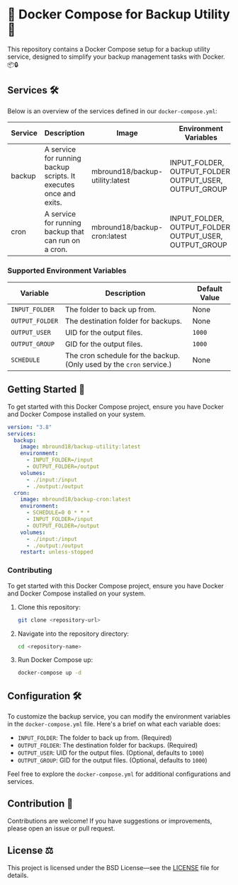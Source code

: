 # 🐳 Docker Compose for Backup Utility 🚀

This repository contains a Docker Compose setup for a backup utility service, designed to simplify your backup management tasks with Docker. 📦🔒

## Services 🛠️

Below is an overview of the services defined in our `docker-compose.yml`:

| Service | Description                                                       | Image                           | Environment Variables                                  |
| ------- | ----------------------------------------------------------------- | ------------------------------- | ------------------------------------------------------ |
| backup  | A service for running backup scripts. It executes once and exits. | mbround18/backup-utility:latest | INPUT_FOLDER, OUTPUT_FOLDER, OUTPUT_USER, OUTPUT_GROUP |
| cron    | A service for running backup that can run on a cron.              | mbround18/backup-cron:latest    | INPUT_FOLDER, OUTPUT_FOLDER, OUTPUT_USER, OUTPUT_GROUP |

### Supported Environment Variables

| Variable        | Description                                                                 | Default Value |
| --------------- | --------------------------------------------------------------------------- | ------------- |
| `INPUT_FOLDER`  | The folder to back up from.                                                 | None          |
| `OUTPUT_FOLDER` | The destination folder for backups.                                          | None          |
| `OUTPUT_USER`   | UID for the output files.                                                    | `1000`        |
| `OUTPUT_GROUP`  | GID for the output files.                                                    | `1000`        |
| `SCHEDULE`      | The cron schedule for the backup. (Only used by the `cron` service.)         | None          |


## Getting Started 🚀

To get started with this Docker Compose project, ensure you have Docker and Docker Compose installed on your system.

```yaml
version: "3.8"
services:
  backup:
    image: mbround18/backup-utility:latest
    environment:
      - INPUT_FOLDER=/input
      - OUTPUT_FOLDER=/output
    volumes:
      - ./input:/input
      - ./output:/output
  cron:
    image: mbround18/backup-cron:latest
    environment:
      - SCHEDULE=0 0 * * *
      - INPUT_FOLDER=/input
      - OUTPUT_FOLDER=/output
    volumes:
      - ./input:/input
      - ./output:/output
    restart: unless-stopped
```

### Contributing

To get started with this Docker Compose project, ensure you have Docker and Docker Compose installed on your system.

1. Clone this repository:
   ```bash
   git clone <repository-url>
   ```
2. Navigate into the repository directory:
   ```bash
   cd <repository-name>
   ```
3. Run Docker Compose up:
   ```bash
   docker-compose up -d
   ```

## Configuration 🛠

To customize the backup service, you can modify the environment variables in the `docker-compose.yml` file. Here's a brief on what each variable does:

- `INPUT_FOLDER`: The folder to back up from. (Required)
- `OUTPUT_FOLDER`: The destination folder for backups. (Required)
- `OUTPUT_USER`: UID for the output files. (Optional, defaults to `1000`)
- `OUTPUT_GROUP`: GID for the output files. (Optional, defaults to `1000`)

Feel free to explore the `docker-compose.yml` for additional configurations and services.

## Contribution 🤝

Contributions are welcome! If you have suggestions or improvements, please open an issue or pull request.

## License ⚖️

This project is licensed under the BSD License—see the [LICENSE](./LICENSE.md) file for details.
